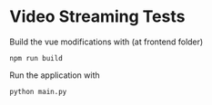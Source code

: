 # Video Streaming Tests

Build the vue modifications with (at frontend folder) 

```
npm run build
```

Run the application with 

```
python main.py
```
